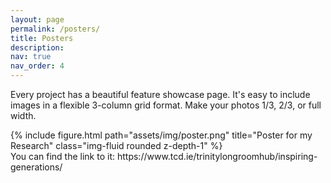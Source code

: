 ```yaml
---
layout: page
permalink: /posters/
title: Posters
description:
nav: true
nav_order: 4
---
```

Every project has a beautiful feature showcase page.
It's easy to include images in a flexible 3-column grid format.
Make your photos 1/3, 2/3, or full width.

<div class="row">
    <div class="col-sm mt-3 mt-md-0">
        {% include figure.html path="assets/img/poster.png" title="Poster for my Research" class="img-fluid rounded z-depth-1" %}
    </div>
</div>
<div class="caption">
    You can find the link to it: https://www.tcd.ie/trinitylongroomhub/inspiring-generations/
</div>
